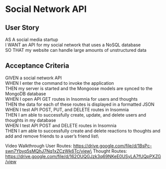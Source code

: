 # Social Network API

## User Story
AS A social media startup\
I WANT an API for my social network that uses a NoSQL database\
SO THAT my website can handle large amounts of unstructured data

## Acceptance Criteria
GIVEN a social network API\
WHEN I enter the command to invoke the application\
THEN my server is started and the Mongoose models are synced to the MongoDB database\
WHEN I open API GET routes in Insomnia for users and thoughts\
THEN the data for each of these routes is displayed in a formatted JSON\
WHEN I test API POST, PUT, and DELETE routes in Insomnia\
THEN I am able to successfully create, update, and delete users and thoughts in my database\
WHEN I test API POST and DELETE routes in Insomnia\
THEN I am able to successfully create and delete reactions to thoughts and add and remove friends to a user’s friend list\

Video Walkthrough
User Routes: https://drive.google.com/file/d/1BsPc-swn7Ybyq5sMQhJ7Nq1xZCzWk6Tc/view\
Thought Routes: https://drive.google.com/file/d/162OUQGJzk3q69NKeE0USyLA7fUQpPXZG/view
